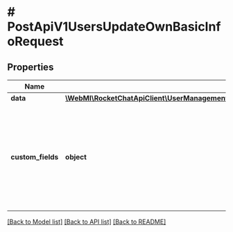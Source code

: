 # # PostApiV1UsersUpdateOwnBasicInfoRequest

## Properties

Name | Type | Description | Notes
------------ | ------------- | ------------- | -------------
**data** | [**\WebMI\RocketChatApiClient\UserManagementApi\Model\PostApiV1UsersUpdateOwnBasicInfoRequestData**](PostApiV1UsersUpdateOwnBasicInfoRequestData.md) |  |
**custom_fields** | **object** | Any custom fields the user should have on their account. You must define the custom fields in the workspace settings. | [optional]

[[Back to Model list]](../../README.md#models) [[Back to API list]](../../README.md#endpoints) [[Back to README]](../../README.md)
